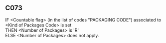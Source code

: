 ## C073
IF &lt;Countable flag&gt; (in the list of codes "PACKAGING CODE") associated to &lt;Kind of Packages Code&gt; is set  
THEN &lt;Number of Packages&gt; is 'R'  
ELSE &lt;Number of Packages&gt; does not apply.
